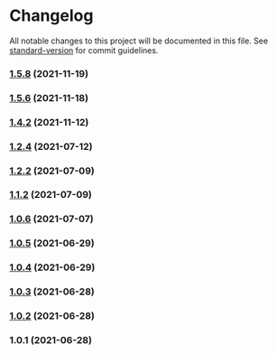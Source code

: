 # Changelog

All notable changes to this project will be documented in this file. See [standard-version](https://github.com/conventional-changelog/standard-version) for commit guidelines.

### [1.5.8](https://github.com/koatty/koatty_router/compare/v1.5.6...v1.5.8) (2021-11-19)

### [1.5.6](https://github.com/koatty/koatty_router/compare/v1.4.2...v1.5.6) (2021-11-18)

### [1.4.2](https://github.com/koatty/koatty_router/compare/v1.2.4...v1.4.2) (2021-11-12)

### [1.2.4](https://github.com/koatty/koatty_router/compare/v1.2.2...v1.2.4) (2021-07-12)

### [1.2.2](https://github.com/koatty/koatty_router/compare/v1.1.2...v1.2.2) (2021-07-09)

### [1.1.2](https://github.com/koatty/koatty_router/compare/v1.0.6...v1.1.2) (2021-07-09)

### [1.0.6](https://github.com/koatty/koatty_router/compare/v1.0.5...v1.0.6) (2021-07-07)

### [1.0.5](https://github.com/koatty/koatty_router/compare/v1.0.4...v1.0.5) (2021-06-29)

### [1.0.4](https://github.com/koatty/koatty_router/compare/v1.0.3...v1.0.4) (2021-06-29)

### [1.0.3](https://github.com/koatty/koatty_router/compare/v1.0.2...v1.0.3) (2021-06-28)

### [1.0.2](https://github.com/koatty/koatty_router/compare/v1.0.1...v1.0.2) (2021-06-28)

### 1.0.1 (2021-06-28)
